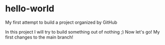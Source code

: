 # hello-world
My first attempt to build a project organized by GitHub

In this project I will try to build something out of nothing ;)
Now let's go!
My first changes to the main branch!
